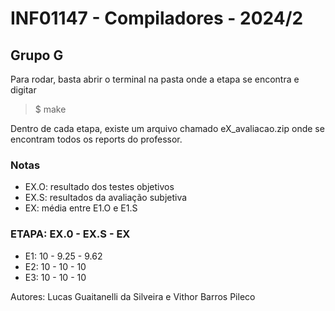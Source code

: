 # INF01147 - Compiladores - 2024/2
## Grupo G


Para rodar, basta abrir o terminal na pasta onde a etapa se encontra e digitar 
> $ make

Dentro de cada etapa, existe um arquivo chamado eX_avaliacao.zip onde se encontram todos os reports do professor.

### Notas
- EX.O: resultado dos testes objetivos
- EX.S: resultados da avaliação subjetiva
- EX: média entre E1.O e E1.S

### ETAPA: EX.0 - EX.S - EX

- E1: 10 - 9.25 - 9.62
- E2: 10 - 10 - 10
- E3: 10 - 10 - 10


Autores: Lucas Guaitanelli da Silveira e Vithor Barros Pileco
